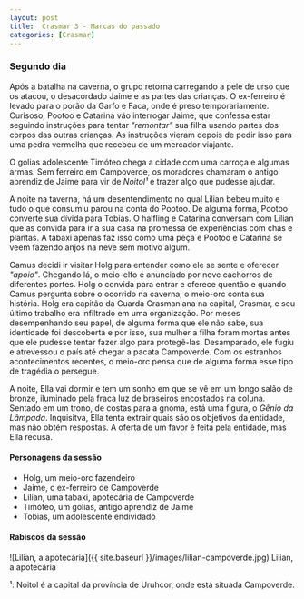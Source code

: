 ```yaml
---
layout: post
title:  Crasmar 3 - Marcas do passado
categories: [Crasmar]
---
```


### Segundo dia
Após a batalha na caverna, o grupo retorna carregando a pele de urso que os atacou, o desacordado Jaime e as partes das crianças. O ex-ferreiro é levado para o porão da Garfo e Faca, onde é preso temporariamente. Curisoso, Pootoo e Catarina vão interrogar Jaime, que confessa estar seguindo instruções para tentar _"remontar"_ sua filha usando partes dos corpos das outras crianças. As instruções vieram depois de pedir isso para uma pedra vermelha que recebeu de um mercador viajante.

O golias adolescente Timóteo chega a cidade com uma carroça e algumas armas. Sem ferreiro em Campoverde, os moradores chamaram o antigo aprendiz de Jaime para vir de *Noitol¹* e trazer algo que pudesse ajudar.

A noite na taverna, há um desentendimento no qual Lilian bebeu muito e tudo o que consumiu parou na conta do Pootoo. De alguma forma, Pootoo converte sua dívida para Tobias. O halfling e Catarina conversam com Lilian que as convida para ir a sua casa na promessa de experiências com chás e plantas. A tabaxi apenas faz isso como uma peça e Pootoo e Catarina se veem fazendo anjos na neve sem motivo algum.

Camus decidi ir visitar Holg para entender como ele se sente e oferecer _"apoio"_. Chegando lá, o meio-elfo é anunciado por nove cachorros de diferentes portes. Holg o convida para entrar e oferece quentão e quando Camus pergunta sobre o ocorrido na caverna, o meio-orc conta sua história. Holg era capitão da Guarda Crasmaniana na capital, Crasmar, e seu último trabalho era infiltrado em uma organização. Por meses desempenhando seu papel, de alguma forma que ele não sabe, sua identidade foi descoberta e por isso, sua mulher a filha foram mortas antes que ele pudesse tentar fazer algo para protegê-las. Desamparado, ele fugiu e atrevessou o país até chegar a pacata Campoverde. Com os estranhos acontecimentos recentes, o meio-orc pensa que de alguma forma esse tipo de tragédia o persegue.

A noite, Ella vai dormir e tem um sonho em que se vê em um longo salão de bronze, iluminado pela fraca luz de braseiros encostados na coluna. Sentado em um trono, de costas para a gnoma, está uma figura, o _Gênio da Lâmpada_. Inquisitva, Ella tenta extrair quais são os objetivos da entidade, mas não obtém respostas. A oferta de um favor é feita pela entidade, mas Ella recusa.

#### Personagens da sessão
- Holg, um meio-orc fazendeiro
- Jaime, o ex-ferreiro de Campoverde
- Lilian, uma tabaxi, apotecária de Campoverde
- Timóteo, um golias, antigo aprendiz de Jaime
- Tobias, um adolescente endividado

#### Rabiscos da sessão

![Lilian, a apotecária]({{ site.baseurl }}/images/lilian-campoverde.jpg)
Lilian, a apotecária

¹: Noitol é a capital da província de Uruhcor, onde está situada Campoverde.